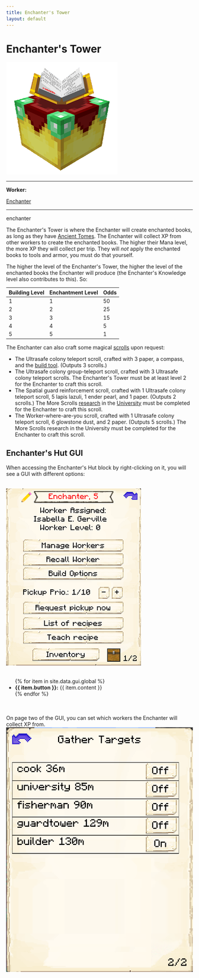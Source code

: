 ```yaml
---
title: Enchanter's Tower
layout: default
---
```

# Enchanter's Tower

<div class="infobox box text-center">
    <img src="../../assets/images/buildings/enchanter.png" alt="Enchanter's Tower" />
    <hr />
    <div class="row section-text text-left">
        <div class="col">
        <p><strong>Worker:</strong></p>
        </div>
        <div class="col">
        <p><a href="../workers/enchanter">Enchanter</a></p>
        </div>
    </div>
    <hr />
    <recipe>enchanter</recipe>
</div>

The Enchanter's Tower is where the Enchanter will create enchanted books, as long as they have [Ancient Tomes](../../source/items/ancient_tome). The Enchanter will collect XP from other workers to create the enchanted books. The higher their Mana level, the more XP they will collect per trip. They will *not* apply the enchanted books to tools and armor, you must do that yourself.

The higher the level of the Enchanter's Tower, the higher the level of the enchanted books the Enchanter will produce (the Enchanter's Knowledge level also contributes to this). So:

| Building Level | Enchantment Level | Odds |
| ----- | ----- | ----- |
| 1 | 1 | 50 |
| 2 | 2 | 25 |
| 3 | 3 | 15 |
| 4 | 4 | 5 |
| 5 | 5 | 1 |

The Enchanter can also craft some magical [scrolls](../../source/items/scrolls) upon request:

- The Ultrasafe colony teleport scroll, crafted with 3 paper, a compass, and the <a href="../items/buildtool">build tool</a>. (Outputs 3 scrolls.)
- The Ultrasafe colony group-teleport scroll, crafted with 3 Ultrasafe colony teleport scrolls. The Enchanter's Tower must be at least level 2 for the Enchanter to craft this scroll.
- The Spatial guard reinforcement scroll, crafted with 1 Ultrasafe colony teleport scroll, 5 lapis lazuli, 1 ender pearl, and 1 paper. (Outputs 2 scrolls.) The More Scrolls <a href="../systems/research">research</a> in the <a href="../buildings/university">University</a> must be completed for the Enchanter to craft this scroll.
- The Worker-where-are-you scroll, crafted with 1 Ultrasafe colony teleport scroll, 6 glowstone dust, and 2 paper. (Outputs 5 scrolls.) The More Scrolls research in the University must be completed for the Enchanter to craft this scroll.

## Enchanter's Hut GUI

When accessing the Enchanter's Hut block by right-clicking on it, you will see a GUI with different options:

<br>
<div class="row">
  <div class="col-sm-12 col-md">
    <img src="../../assets/images/gui/enchantergui1.png" class="img-fluid mx-auto" alt="Enchanter's GUI Page 1">
  </div>
  <div class="col-sm-12 col-md">
    <br>
    <ul>
      {% for item in site.data.gui.global %}
        <li><strong>{{ item.button }}:</strong> {{ item.content }}</li>
      {% endfor %}
    </ul>
  </div>
</div>
<br> <br>
On page two of the GUI, you can set which workers the Enchanter will collect XP from.
<br> 
 <img src="../../assets/images/gui/enchantergui2.png" alt="Enchanter GUI Page 2" />

